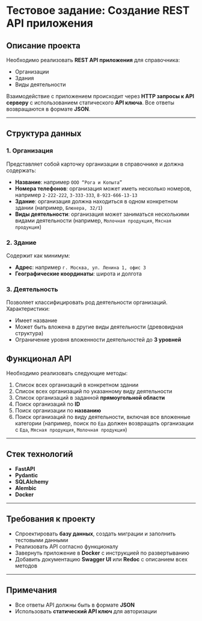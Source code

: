 # Тестовое задание: Создание REST API приложения

## Описание проекта
Необходимо реализовать **REST API приложения** для справочника:
- Организации
- Здания
- Виды деятельности

Взаимодействие с приложением происходит через **HTTP запросы к API серверу** с использованием статического **API ключа**. Все ответы возвращаются в формате **JSON**.

---

## Структура данных

### 1. Организация
Представляет собой карточку организации в справочнике и должна содержать:
- **Название**: например `ООО “Рога и Копыта”`
- **Номера телефонов**: организация может иметь несколько номеров, например `2-222-222`, `3-333-333`, `8-923-666-13-13`
- **Здание**: организация должна находиться в одном конкретном здании (например, `Блюхера, 32/1`)
- **Виды деятельности**: организация может заниматься несколькими видами деятельности (например, `Молочная продукция`, `Мясная продукция`)

### 2. Здание
Содержит как минимум:
- **Адрес**: например `г. Москва, ул. Ленина 1, офис 3`
- **Географические координаты**: широта и долгота

### 3. Деятельность
Позволяет классифицировать род деятельности организаций. Характеристики:
- Имеет название
- Может быть вложена в другие виды деятельности (древовидная структура)
- Ограничение уровня вложенности деятельностей до **3 уровней**

## Функционал API
Необходимо реализовать следующие методы:

1. Список всех организаций в конкретном здании  
2. Список всех организаций по указанному виду деятельности  
3. Список организаций в заданной **прямоугольной области**  
4. Поиск организаций по **ID**  
5. Поиск организации по **названию**
6. Поиск организаций по виду деятельности, включая все вложенные категории (например, поиск по `Еда` должен возвращать организации с `Еда`, `Мясная продукция`, `Молочная продукция`)  

---

## Стек технологий
- **FastAPI**  
- **Pydantic**  
- **SQLAlchemy**  
- **Alembic**  
- **Docker**

---

## Требования к проекту
- Спроектировать **базу данных**, создать миграции и заполнить тестовыми данными  
- Реализовать API согласно функционалу  
- Завернуть приложение в **Docker** с инструкцией по развертыванию  
- Добавить документацию **Swagger UI** или **Redoc** с описанием всех методов

---

## Примечания
- Все ответы API должны быть в формате **JSON**  
- Использовать **статический API ключ** для авторизации  
